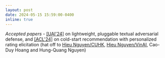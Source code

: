 ```yaml
---
layout: post
date: 2024-05-15 15:59:00-0400
inline: true
---
```


*Accepted papers* - [[UAI'24]](https://arxiv.org/abs/2406.00973) on lightweight, pluggable textual adversarial defense, and [[ACL'24]](https://arxiv.org/pdf/2310.01452)  on cold-start recommendation with personalized rating elicitation (hat off to [Hieu Nguyen/CUHK](https://vietanhnguyen.net/), [Hieu Nguyen/VinAI](https://www.vinai.io/), Cao-Duy Hoang and Hung-Quang Nguyen)